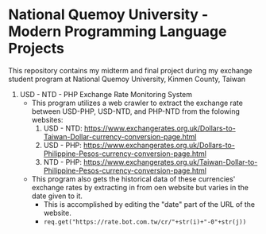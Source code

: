 # National Quemoy University - Modern Programming Language Projects
 This repository contains my midterm and final project during my exchange student program at National Quemoy University, Kinmen County, Taiwan
 
1. USD - NTD - PHP Exchange Rate Monitoring System
    - This program utilizes a web crawler to extract the exchange rate between USD-PHP, USD-NTD, and PHP-NTD from the folowing websites:
       1. USD - NTD: https://www.exchangerates.org.uk/Dollars-to-Taiwan-Dollar-currency-conversion-page.html
       2. USD - PHP: https://www.exchangerates.org.uk/Dollars-to-Philippine-Pesos-currency-conversion-page.html
       3. NTD - PHP: https://www.exchangerates.org.uk/Taiwan-Dollar-to-Philippine-Pesos-currency-conversion-page.html
   - This program also gets the historical data of these currencies' exchange rates by extracting in from oen website but varies in the date given to it.
      - This is accomplished by editing the "date" part of the URL of the website.
      - `req.get("https://rate.bot.com.tw/cr/"+str(i)+"-0"+str(j))`
